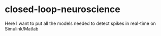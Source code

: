 # closed-loop-neuroscience

Here I want to put all the models needed to detect spikes in real-time on Simulink/Matlab
